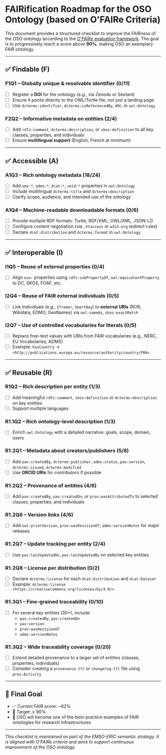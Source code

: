 # FAIRification Roadmap for the OSO Ontology (based on O'FAIRe Criteria)

This document provides a structured checklist to improve the FAIRness of the OSO ontology according to the [O'FAIRe evaluation framework](https://www.ofaire.eu/). The goal is to progressively reach a score above **90%**, making OSO an exemplary FAIR ontology.

---

## ✅ Findable (F)

### F1Q1 – Globally unique & resolvable identifier (0/11)
- [ ] Register a **DOI** for the ontology (e.g., via Zenodo or Sextant)
- [ ] Ensure it points directly to the OWL/Turtle file, not just a landing page
- [ ] Use `dcterms:identifier`, `dcterms:isReferencedBy`, etc. in `owl:Ontology`

### F2Q2 – Informative metadata on entities (2/4)
- [ ] Add `rdfs:comment`, `dcterms:description`, or `skos:definition` to all key classes, properties, and individuals
- [ ] Ensure **multilingual support** (English, French at minimum)

---

## ✅ Accessible (A)

### A1Q3 – Rich ontology metadata (18/24)
- [ ] Add `omv:*`, `adms:*`, `dcat:*`, `void:*` properties in `owl:Ontology`
- [ ] Include multilingual `dcterms:title` and `dcterms:description`
- [ ] Clarify scope, audience, and intended use of the ontology

### A1Q4 – Machine-readable downloadable formats (0/6)
- [ ] Provide multiple RDF formats: Turtle, RDF/XML, OWL/XML, JSON-LD
- [ ] Configure content negotiation (via `.htaccess` or `w3id.org` redirect rules)
- [ ] Declare `dcat:distribution` and `dcterms:format` in `owl:Ontology`

---

## ✅ Interoperable (I)

### I1Q5 – Reuse of external properties (0/4)
- [ ] Align `oso:` properties using `rdfs:subPropertyOf`, `owl:equivalentProperty` to DC, SKOS, FOAF, etc.

### I2Q4 – Reuse of FAIR external individuals (0/5)
- [ ] Link individuals (e.g., `Ifremer`, `SmartBay`) to **external URIs** (ROR, Wikidata, EDMO, GeoNames) via `owl:sameAs`, `skos:exactMatch`

### I2Q7 – Use of controlled vocabularies for literals (0/5)
- [ ] Replace free-text values with URIs from FAIR vocabularies (e.g., NERC, EU Vocabularies, ADMS)
- [ ] Example: `hasCountry` → `<http://publications.europa.eu/resource/authority/country/FRA>`

---

## ✅ Reusable (R)

### R1Q2 – Rich description per entity (1/3)
- [ ] Add meaningful `rdfs:comment`, `skos:definition` or `dcterms:description` on key entities
- [ ] Support multiple languages

### R1.1Q2 – Rich ontology-level description (1/3)
- [ ] Enrich `owl:Ontology` with a detailed narrative: goals, scope, domain, users

### R1.2Q1 – Metadata about creators/publishers (5/8)
- [ ] Add `pav:createdBy`, `dcterms:publisher`, `adms:status`, `pav:version`, `dcterms:issued`, `dcterms:modified`
- [ ] Use **ORCID URIs** for contributors if possible

### R1.2Q2 – Provenance of entities (4/6)
- [ ] Add `pav:createdBy`, `pav:createdOn`, or `prov:wasAttributedTo` to selected classes, properties, and individuals

### R1.2Q6 – Version links (4/6)
- [ ] Add `owl:priorVersion`, `prov:wasRevisionOf`, `adms:versionNotes` for major releases

### R1.2Q7 – Update tracking per entity (2/4)
- [ ] Use `pav:lastUpdatedOn`, `pav:lastUpdatedBy` on selected key entities

### R1.2Q8 – License per distribution (0/2)
- [ ] Declare `dcterms:license` for each `dcat:distribution` and `dcat:Dataset`
- [ ] Example: `dcterms:license <https://creativecommons.org/licenses/by/4.0/>`

### R1.3Q1 – Fine-grained traceability (0/10)
- [ ] For several key entities (30+), include:
  - `pav:createdBy`, `pav:createdOn`
  - `pav:version`
  - `prov:wasRevisionOf`
  - `adms:versionNotes`

### R1.3Q2 – Wide traceability coverage (0/20)
- [ ] Extend detailed provenance to a larger set of entities (classes, properties, individuals)
- [ ] Consider creating a `provenance.ttl` or `changelog.ttl` file using `prov:Activity`

---

## 🎯 Final Goal
- ✅ Current FAIR score: ~62%
- 🚀 Target: ≥ 90%
- 🏅 OSO will become one of the best-practice examples of FAIR ontologies for research infrastructures

---

_This checklist is maintained as part of the EMSO-ERIC semantic strategy. It is aligned with O'FAIRe criteria and aims to support continuous improvement of the OSO ontology._
